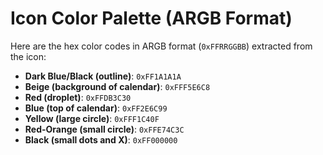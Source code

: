 # Icon Color Palette (ARGB Format)

Here are the hex color codes in ARGB format (`0xFFRRGGBB`) extracted from the icon:

- **Dark Blue/Black (outline)**: `0xFF1A1A1A`
- **Beige (background of calendar)**: `0xFFF5E6C8`
- **Red (droplet)**: `0xFFDB3C30`
- **Blue (top of calendar)**: `0xFF2E6C99`
- **Yellow (large circle)**: `0xFFF1C40F`
- **Red-Orange (small circle)**: `0xFFE74C3C`
- **Black (small dots and X)**: `0xFF000000`